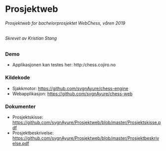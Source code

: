 # Prosjektweb

###### Prosjektweb for bachelorprosjektet WebChess, våren 2019
###### Skrevet av Kristian Stang

### Demo
 - Applikasjonen kan testes her: http:/chess.cojiro.no

### Kildekode
 - Sjakkmotor: https://github.com/svgnAyure/chess-engine
 - Webapplikasjon: https://github.com/svgnAyure/chess-web

### Dokumenter
 - Prosjektskisse: https://github.com/svgnAyure/Prosjektweb/blob/master/Prosjektskisse.pdf
 - Prosjektbeskrivelse: https://github.com/svgnAyure/Prosjektweb/blob/master/Prosjektbeskrivelse.pdf
